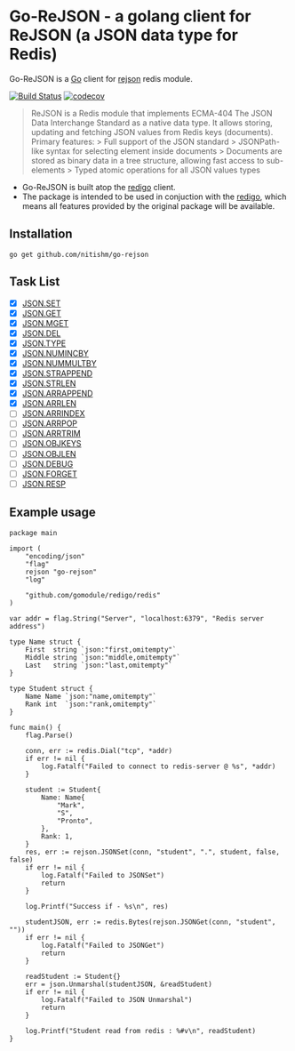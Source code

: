 # Go-ReJSON - a golang client for ReJSON (a JSON data type for Redis)
Go-ReJSON is a [Go](https://golang.org/) client for [rejson](https://github.com/RedisLabsModules/rejson) redis module. 

[![Build Status](https://travis-ci.org/nitishm/go-rejson.svg?branch=master)](https://travis-ci.org/nitishm/go-rejson)
[![codecov](https://coveralls.io/repos/github/nitishm/go-rejson/badge.svg?branch=master)](https://coveralls.io/github/nitishm/go-rejson?branch=master)

> ReJSON is a Redis module that implements ECMA-404 The JSON Data Interchange Standard as a native data type. It allows storing, updating and fetching JSON values from Redis keys (documents).
> Primary features:
    > Full support of the JSON standard
    > JSONPath-like syntax for selecting element inside documents
    > Documents are stored as binary data in a tree structure, allowing fast access to sub-elements
    > Typed atomic operations for all JSON values types
- Go-ReJSON is built atop the [redigo](https://github.com/gomodule/redigo) client. 
- The package is intended to be used in conjuction with the [redigo](https://github.com/gomodule/redigo), which means all features provided by the original package will be available.

## Installation
	go get github.com/nitishm/go-rejson

## Task List
- [x] [JSON.SET](http://rejson.io/commands/#jsondel)
- [x] [JSON.GET](http://rejson.io/commands/#jsonget)
- [x] [JSON.MGET](http://rejson.io/commands/#jsonmget)
- [x] [JSON.DEL](http://rejson.io/commands/#jsondel)
- [x] [JSON.TYPE](http://rejson.io/commands/#jsontype)
- [x] [JSON.NUMINCBY](http://rejson.io/commands/#jsonnumincrby)
- [x] [JSON.NUMMULTBY](http://rejson.io/commands/#jsonnummultby)
- [x] [JSON.STRAPPEND](http://rejson.io/commands/#jsonstrappend)
- [x] [JSON.STRLEN](http://rejson.io/commands/#jsonstrlen)
- [x] [JSON.ARRAPPEND](http://rejson.io/commands/#jsonarrappend)
- [x] [JSON.ARRLEN](http://rejson.io/commands/#jsonarrlen)
- [ ] [JSON.ARRINDEX](http://rejson.io/commands/#jsonarrindex)
- [ ] [JSON.ARRPOP](http://rejson.io/commands/#jsonarrpop)
- [ ] [JSON.ARRTRIM](http://rejson.io/commands/#jsonarrtrim)
- [ ] [JSON.OBJKEYS](http://rejson.io/commands/#jsonobjkeys)
- [ ] [JSON.OBJLEN](http://rejson.io/commands/#jsonobjlen)
- [ ] [JSON.DEBUG](http://rejson.io/commands/#jsondebug)
- [ ] [JSON.FORGET](http://rejson.io/commands/#jsonforget)
- [ ] [JSON.RESP](http://rejson.io/commands/#jsonresp)

## Example usage
```golang
package main

import (
	"encoding/json"
	"flag"
	rejson "go-rejson"
	"log"

	"github.com/gomodule/redigo/redis"
)

var addr = flag.String("Server", "localhost:6379", "Redis server address")

type Name struct {
	First  string `json:"first,omitempty"`
	Middle string `json:"middle,omitempty"`
	Last   string `json:"last,omitempty"`
}

type Student struct {
	Name Name `json:"name,omitempty"`
	Rank int  `json:"rank,omitempty"`
}

func main() {
	flag.Parse()

	conn, err := redis.Dial("tcp", *addr)
	if err != nil {
		log.Fatalf("Failed to connect to redis-server @ %s", *addr)
	}

	student := Student{
		Name: Name{
			"Mark",
			"S",
			"Pronto",
		},
		Rank: 1,
	}
	res, err := rejson.JSONSet(conn, "student", ".", student, false, false)
	if err != nil {
		log.Fatalf("Failed to JSONSet")
		return
	}

	log.Printf("Success if - %s\n", res)

	studentJSON, err := redis.Bytes(rejson.JSONGet(conn, "student", ""))
	if err != nil {
		log.Fatalf("Failed to JSONGet")
		return
	}

	readStudent := Student{}
	err = json.Unmarshal(studentJSON, &readStudent)
	if err != nil {
		log.Fatalf("Failed to JSON Unmarshal")
		return
	}

	log.Printf("Student read from redis : %#v\n", readStudent)
}
```
